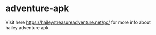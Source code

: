 # adventure-apk
Visit here https://haileystreasureadventure.net/pc/ for more info about hailey adventure apk.
